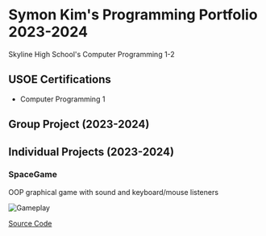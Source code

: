 # Symon Kim's Programming Portfolio 2023-2024
Skyline High School's Computer Programming 1-2

## USOE Certifications
* Computer Programming 1

## Group Project (2023-2024)

## Individual Projects (2023-2024)

### SpaceGame
OOP graphical game with sound and keyboard/mouse listeners

![Gameplay]()

[Source Code]()

